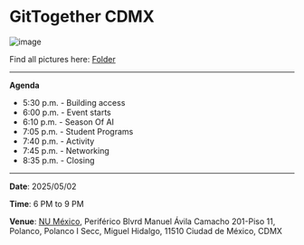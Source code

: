# GitTogether CDMX

![image](./assets/GitTogetherCDMX_Official_20250502.jpg)

Find all pictures here: [Folder](./assets/)

-----------

**Agenda**

- 5:30 p.m. - Building access
- 6:00 p.m. - Event starts
- 6:10 p.m. - Season Of AI
- 7:05 p.m. - Student Programs
- 7:40 p.m. - Activity
- 7:45 p.m. - Networking
- 8:35 p.m. - Closing

-----------

**Date**: 2025/05/02

**Time**: 6 PM to 9 PM 

**Venue**: [NU México](https://g.co/kgs/7UEvtU6), Periférico Blvrd Manuel Ávila Camacho 201-Piso 11, Polanco, Polanco I Secc, Miguel Hidalgo, 11510 Ciudad de México, CDMX
